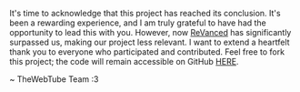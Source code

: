 It's time to acknowledge that this project has reached its conclusion. It's been a rewarding experience, and I am truly grateful to have had the opportunity to lead this with you. However, now [ReVanced](https://github.com/revanced) has significantly surpassed us, making our project less relevant. I want to extend a heartfelt thank you to everyone who participated and contributed. Feel free to fork this project; the code will remain accessible on GitHub [HERE](https://github.com/thewebtube/).

~ TheWebTube Team :3

